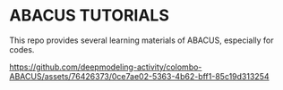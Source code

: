 # ABACUS TUTORIALS

This repo provides several learning materials of ABACUS, especially for codes.

https://github.com/deepmodeling-activity/colombo-ABACUS/assets/76426373/0ce7ae02-5363-4b62-bff1-85c19d313254


